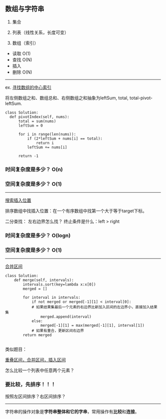 ## 数组与字符串

1. 集合

2. 列表（线性关系，长度可变）

3. 数组（索引）

- 读取 O(1)
- 查找 O(N)
- 插入 
- 删除 O(N)

---

ex. [寻找数组的中心索引](https://leetcode-cn.com/problems/find-pivot-index/)

将左侧数组之和、数组总和、右侧数组之和抽象为leftSum, total, total-pivot-leftSum. 

```
class Solution:
  def pivotIndex(self, nums):
      total = sum(nums)
      leftSum = 0
      
      for i in range(len(nums)):
          if (2*leftSum + nums[i] == total):
              return i
          leftSum += nums[i]
      
      return -1
```

### 时间复杂度是多少？ O(n)

### 空间复杂度是多少？ O(1) 

---

[搜索插入位置](https://leetcode-cn.com/problems/search-insert-position/)

排序数组中找插入位置：在一个有序数组中找第一个大于等于target下标。 

二分查找：
左右边界怎么找？
终止条件是什么：left > right 

### 时间复杂度是多少？ O(logn)
### 空间复杂度是多少？ O(1)

---

[合并区间](https://leetcode-cn.com/problems/merge-intervals/)

```
class Solution:
    def merge(self, intervals):
        intervals.sort(key=lambda x:x[0])
        merged = []
        
        for interval in intervals:
            if not merged or merged[-1][1] < interval[0]:
            # 如果结果集最后一个元素的右边界比新加入区间的左边界小，直接加入结果集
                merged.append(interval)
            else:
                merged[-1][1] = max(merged[-1][1], interval[1])
            # 如果有重合，更新区间右边界
        return merged
        
```

类似题目：

[重叠区间，合并区间，插入区间](https://mp.weixin.qq.com/s/ioUlNa4ZToCrun3qb4y4Ow)


怎么比较一个列表中任意两个元素？

### 要比较，先排序！！！

按照左区间排序？右区间排序？

---

字符串的操作对象是**字符串整体和它的字串**，常用操作有**比较**和**连接**。 




